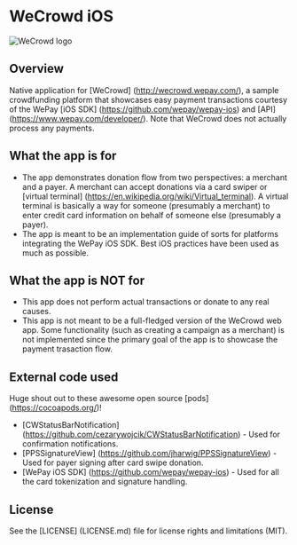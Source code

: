 # WeCrowd iOS

![WeCrowd logo](http://wecrowd.wepay.com/assets/wecrowd-35e0bdd2be0a74e932a5af64576afa02.png "WeCrowd")

## Overview
Native application for [WeCrowd] (http://wecrowd.wepay.com/), a sample crowdfunding platform that showcases easy payment transactions courtesy of the WePay [iOS SDK] (https://github.com/wepay/wepay-ios) and [API] (https://www.wepay.com/developer/). Note that WeCrowd does not actually process any payments.

## What the app is for
* The app demonstrates donation flow from two perspectives: a merchant and a payer. A merchant can accept donations via a card swiper or [virtual terminal] (https://en.wikipedia.org/wiki/Virtual_terminal). A virtual terminal is basically a way for someone (presumably a merchant) to enter credit card information on behalf of someone else (presumably a payer).
* The app is meant to be an implementation guide of sorts for platforms integrating the WePay iOS SDK. Best iOS practices have been used as much as possible.

## What the app is NOT for
* This app does not perform actual transactions or donate to any real causes.
* This app is not meant to be a full-fledged version of the WeCrowd web app. Some functionality (such as creating a campaign as a merchant) is not implemented since the primary goal of the app is to showcase the payment trasaction flow.

## External code used
Huge shout out to these awesome open source [pods] (https://cocoapods.org/)!
* [CWStatusBarNotification] (https://github.com/cezarywojcik/CWStatusBarNotification) - Used for confirmation notifications.
* [PPSSignatureView] (https://github.com/jharwig/PPSSignatureView) - Used for payer signing after card swipe donation.
* [WePay iOS SDK] (https://github.com/wepay/wepay-ios) - Used for all the card tokenization and signature handling.

## License
See the [LICENSE] (LICENSE.md) file for license rights and limitations (MIT).
